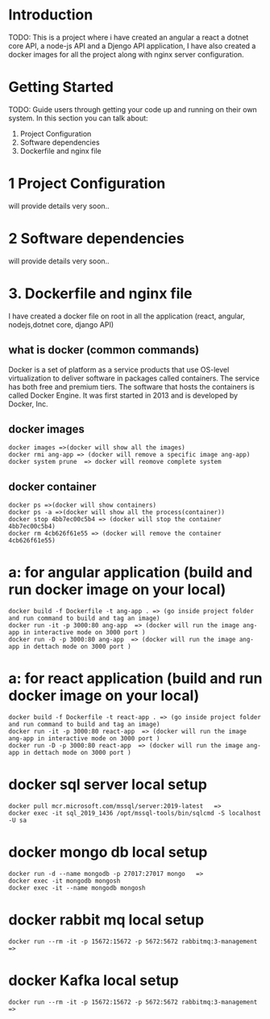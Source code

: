 # Introduction 
TODO: This is a project where i have created an angular a react a dotnet core API, a node-js API and a Djengo API application, I have also created a docker images for all the project along with nginx server configuration. 

# Getting Started
TODO: Guide users through getting your code up and running on their own system. In this section you can talk about:
1.	Project Configuration
2.	Software dependencies
3.	Dockerfile and nginx file

# 1 Project Configuration
 will provide details very soon..

# 2 Software dependencies
 will provide details very soon..

# 3. Dockerfile and nginx file
I have created a docker file on root in all the application (react, angular, nodejs,dotnet core, django API)

## what is docker (common commands)
 Docker is a set of platform as a service products that use OS-level virtualization to deliver software in packages called containers. The service has both free and premium tiers. The software that hosts the containers is called Docker Engine. It was first started in 2013 and is developed by Docker, Inc.

## docker images
    docker images =>(docker will show all the images)
    docker rmi ang-app => (docker will remove a specific image ang-app)
    docker system prune  => docker will reomove complete system

## docker container

    docker ps =>(docker will show containers)
    docker ps -a =>(docker will show all the process(container))
    docker stop 4bb7ec00c5b4 => (docker will stop the container 4bb7ec00c5b4)
    docker rm 4cb626f61e55 => (docker will remove the container 4cb626f61e55)

# a: for angular application (build and run docker image on your local)
    docker build -f Dockerfile -t ang-app . => (go inside project folder and run command to build and tag an image)
    docker run -it -p 3000:80 ang-app  => (docker will run the image ang-app in interactive mode on 3000 port )
    docker run -D -p 3000:80 ang-app  => (docker will run the image ang-app in dettach mode on 3000 port )

# a: for react application (build and run docker image on your local)
    docker build -f Dockerfile -t react-app . => (go inside project folder and run command to build and tag an image)
    docker run -it -p 3000:80 react-app  => (docker will run the image ang-app in interactive mode on 3000 port )
    docker run -D -p 3000:80 react-app  => (docker will run the image ang-app in dettach mode on 3000 port )

# docker sql server local setup
    docker pull mcr.microsoft.com/mssql/server:2019-latest   => 
    docker exec -it sql_2019_1436 /opt/mssql-tools/bin/sqlcmd -S localhost -U sa  

# docker mongo db local setup
    docker run -d --name mongodb -p 27017:27017 mongo   => 
    docker exec -it mongodb mongosh 
    docker exec -it --name mongodb mongosh 

# docker rabbit mq local setup
    docker run --rm -it -p 15672:15672 -p 5672:5672 rabbitmq:3-management  => 

# docker Kafka local setup
    docker run --rm -it -p 15672:15672 -p 5672:5672 rabbitmq:3-management  => 